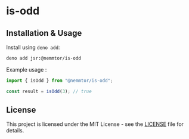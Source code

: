 # is-odd

## Installation & Usage

Install using `deno add`:

```bash
deno add jsr:@nemmtor/is-odd
```

Example usage :

```ts
import { isOdd } from "@nemmtor/is-odd";

const result = isOdd(3); // true
```

## License

This project is licensed under the MIT License - see the [LICENSE](LICENSE) file for details.
